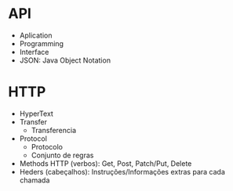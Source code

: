 # API
- Aplication
- Programming
- Interface
- JSON: Java Object Notation 

# HTTP
- HyperText
- Transfer
    - Transferencia 
- Protocol
    - Protocolo
    - Conjunto de regras
- Methods HTTP (verbos): Get, Post, Patch/Put, Delete
- Heders (cabeçalhos): Instruções/Informações extras para cada chamada


# 